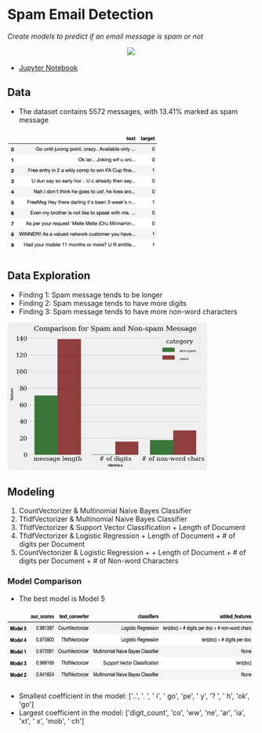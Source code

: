 # Spam Email Detection
_Create models to predict if an email message is spam or not_

<p align="center">
  <img src="https://www.saleshandy.com/blog/wp-content/uploads/2017/01/wsi-imageoptim-11-Reasons-Why-Your-Email-Ends-Up-In-Spam.png" height="300px">
</p>

- [Jupyter Notebook](https://github.com/vanessaaleung/ds-case-studies/blob/master/prediction/spam-detection/Spam_Email_Detection.ipynb)

## Data
- The dataset contains 5572 messages, with 13.41% marked as spam message

<img src="data.png" height="250px">

## Data Exploration
- Finding 1: Spam message tends to be longer
- Finding 2: Spam message tends to have more digits
- Finding 3: Spam message tends to have more non-word characters

<img src="summary.png" height="300px">

## Modeling
1. CountVectorizer & Multinomial Naive Bayes Classifier
2. TfidfVectorizer & Multinomial Naive Bayes Classifier
3. TfidfVectorizer & Support Vector Classification + Length of Document
4. TfidfVectorizer & Logistic Regression + Length of Document + # of digits per Document
5. CountVectorizer & Logistic Regression + + Length of Document + # of digits per Document + # of Non-word Characters

### Model Comparison
- The best model is Model 5

<img src="model-comparison.png" height="150px">

- Smallest coefficient in the model: ['..', '. ', ' i', ' go', 'pe', ' y', '? ', ' h', 'ok', 'go']
- Largest coefficient in the model: ['digit_count', 'co', 'ww', 'ne', 'ar', 'ia', 'xt', ' x', 'mob', ' ch']
